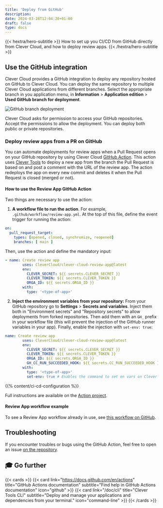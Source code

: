 ```yaml
---
title: 'Deploy from GitHub'
description:
date: 2024-03-28T12:04:20+01:00
draft: false
type: docs
---
```


{{< hextra/hero-subtitle >}}
  How to set up you CI/CD from GitHub directly from Clever Cloud, and how to deploy review apps.
{{< /hextra/hero-subtitle >}}

## Use the GitHub integration

Clever Cloud provides a GitHub integration to deploy any repository hosted on GitHub to Clever Cloud. You can deploy the same repository to multiple Clever Cloud applications from different branches. Select the appropriate branch in you application menu, in **Information** > **Application edition** > **Used GitHub branch for deployment**.

![GitHub branch deployment](/images/doc/github-branches.png)

Clever Cloud asks for permission to access your GitHub repositories. Accept the permissions to allow the deployment. You can deploy both public or private repositories.

### Deploy review apps from a PR on GitHub

You can automate deployments for review apps when a Pull Request opens on your GitHub repository by using Clever Cloud [GitHub Action](https://github.com/marketplace/actions/clever-cloud-review-app-on-pull-requests). This action uses [Clever Tools](/doc/cli) to deploy a new app from the branch the Pull Request is based on and post a comment with the URL of the review app. The action redeploys the app on every new commit and deletes it when the Pull Request is closed (merged or not).

#### How to use the Review App GitHub Action

Two things are necessary to use the action:

1. **A workflow file to run the action**. For example, `.github/workflow/review-app.yml`. At the top of this file, define the event trigger for running the action:

```yaml
on:
  pull_request_target:
    types: [opened, closed, synchronize, reopened]
    branches: [ main ]
```
Then, use the action and define the mandatory input:

```yaml
- name: Create review app
        uses: CleverCloud/clever-cloud-review-app@latest
        env:
          CLEVER_SECRET: ${{ secrets.CLEVER_SECRET }}
          CLEVER_TOKEN: ${{ secrets.CLEVER_TOKEN }}
          ORGA_ID: ${{ secrets.ORGA_ID }}
        with:
          type: '<type-of-app>'
```

2. **Inject the environment variables from your repository:** From your GitHub repository go to **Settings** > **Secrets and variables**. Inject them both in "Environment secrets" and "Repository secrets" to allow deployments from forked repositories. Then add them with an `GH_` prefix in your workflow file (this will prevent the injection of the GitHub runner variables in your app). Finally, enable the injection with `set-env: true`:

```yaml
name: Create review app
        uses: CleverCloud/clever-cloud-review-app@latest
        env:
          CLEVER_SECRET: ${{ secrets.CLEVER_SECRET }}
          CLEVER_TOKEN: ${{ secrets.CLEVER_TOKEN }}
          ORGA_ID: ${{ secrets.ORGA_ID }}
          GH_CC_RUN_SUCCEEDED_HOOK: ${{ secrets.CC_RUN_SUCCEEDED_HOOK }} # This environment variable will be set on Clever Cloud
        with:
          type: '<type-of-app>'
          set-env: true # Enables the command to set en vars on Clever Cloud
```


{{% content/ci-cd-configuration %}}

Full instructions are available on the [Action project](https://github.com/CleverCloud/clever-cloud-review-app).

#### Review App workflow example

To see a Review App workflow already in use, see [this workflow on GitHub](https://github.com/CleverCloud/clever-cloud-review-app/blob/main/.github/workflows/main.yml).

## Troubleshooting

If you encounter troubles or bugs using the GitHub Action, feel free to open an issue [on the repository](https://github.com/CleverCloud/clever-cloud-review-app/issues/new).

## 🎓 Go further

{{< cards >}}
  {{< card link="https://docs.github.com/en/actions" title="GitHub Actions documentation" subtitle="Find help in GitHub Actions documentation" icon="github" >}}
  {{< card link="/doc/cli" title="Clever Tools CLI" subtitle="Deploy and manage your applications and dependencies from your terminal." icon="command-line" >}}
{{< /cards >}}
